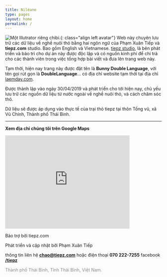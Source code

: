 ```yaml
---
title: Niléane
type: pages
layout: home
permalink: /
---
```

![Một Illutrator riêng chibi.](/images/layout/logos/Nileane-Chibi-v2-byJessBoooworth.jpg){: class="align left avatar"} Web này chuyên lưu trữ các dữ liệu về nghề nuôi thỏ bằng hai ngôn ngữ của Phạm Xuân Tiếp và **tiepz.com** studio. Bao gồm English và Vietnamese. [tiepz studio](https://www.tiepz.com), là bên phát triển và bảo trì cho dự án này được độc lập và có nguồn kinh phí để chi trả cho các thành viên trong việc tổng hợp bài viết và đưa lên trang web này.

Tạm thời, hiện nay trang này được đặt tên là **Bunny Double Language**, với tên gọi rút gọn là **DoubleLanguage**... có địa chỉ website tạm thời tại địa chỉ [laemday.com](https://laemday.com).

Được thành lập vào ngày 30/04/2019 và phát triển cho tới hiện nay, chủ yếu lưu trữ các nguồn dữ liệu từ nước ngoài về nghề nuôi thỏ, và cách chăm sóc thỏ.

Dữ liệu sẽ được áp dụng vào thực tế của trại thỏ tiepz tại thôn Tống vũ, xã Vũ Chính, Thành phố Thái Bình.

* * *

**Xem địa chỉ chúng tôi trên Google Maps**

<iframe src="https://www.google.com/maps/embed?pb=!1m18!1m12!1m3!1d3738.9698981929578!2d106.35396651539646!3d20.42531991347873!2m3!1f0!2f0!3f0!3m2!1i1024!2i768!4f13.1!3m3!1m2!1s0x3135fb9aa5972f61%3A0xcc7ada82eb6c0a3d!2sTiepz+Studio!5e0!3m2!1svi!2s!4v1556616240636!5m2!1svi!2s" width="400" height="300" frameborder="0" style="border:0" allowfullscreen></iframe>

Bảo trợ bởi tiepz.com

Phát triển và cập nhật bởi Phạm Xuân Tiếp

thông tin liên hệ **chao@tiepz.com** hoặc điện thoại **070 222-7255** facebook [**/tiepz**](https://facebook.com/tiepz)

<span style="opacity:.5;"><span class="octicon octicon-location"></span> Thành phố Thái Bình, Tỉnh Thái Bình, Việt Nam.</span>
